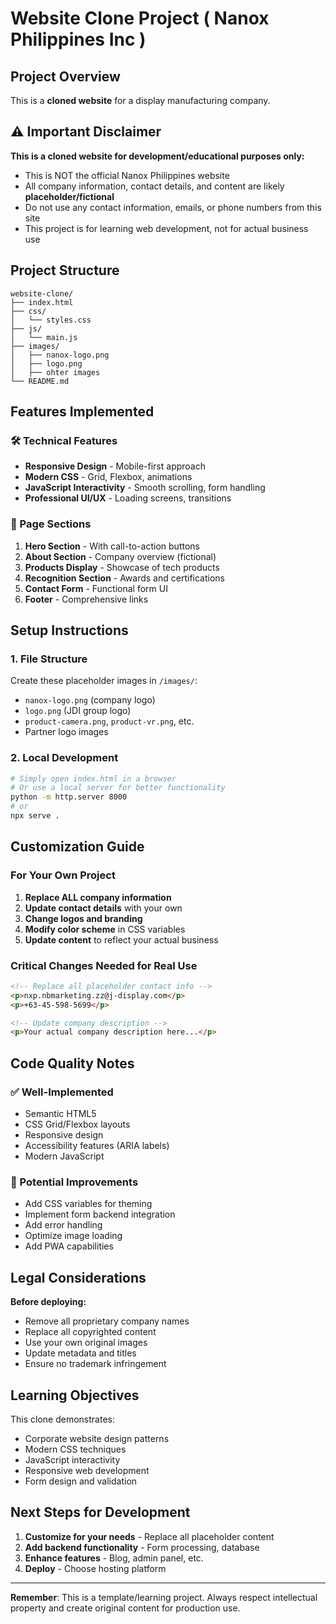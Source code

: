  # Website Clone Project ( Nanox Philippines Inc )

## Project Overview
This is a **cloned website** for a display manufacturing company. 
## ⚠️ Important Disclaimer
**This is a cloned website for development/educational purposes only:**
- This is NOT the official Nanox Philippines website
- All company information, contact details, and content are likely **placeholder/fictional**
- Do not use any contact information, emails, or phone numbers from this site
- This project is for learning web development, not for actual business use

## Project Structure
```
website-clone/
├── index.html
├── css/
│   └── styles.css
├── js/
│   └── main.js
├── images/          
│   ├── nanox-logo.png
│   ├── logo.png
│   ├── ohter images
└── README.md
```

## Features Implemented

### 🛠️ Technical Features
- **Responsive Design** - Mobile-first approach
- **Modern CSS** - Grid, Flexbox, animations
- **JavaScript Interactivity** - Smooth scrolling, form handling
- **Professional UI/UX** - Loading screens, transitions

### 📄 Page Sections
1. **Hero Section** - With call-to-action buttons
2. **About Section** - Company overview (fictional)
3. **Products Display** - Showcase of tech products
4. **Recognition Section** - Awards and certifications
5. **Contact Form** - Functional form UI
6. **Footer** - Comprehensive links

## Setup Instructions

### 1. File Structure
Create these placeholder images in `/images/`:
- `nanox-logo.png` (company logo)
- `logo.png` (JDI group logo)
- `product-camera.png`, `product-vr.png`, etc.
- Partner logo images

### 2. Local Development
```bash
# Simply open index.html in a browser
# Or use a local server for better functionality
python -m http.server 8000
# or
npx serve .
```

## Customization Guide

### For Your Own Project
1. **Replace ALL company information**
2. **Update contact details** with your own
3. **Change logos and branding**
4. **Modify color scheme** in CSS variables
5. **Update content** to reflect your actual business

### Critical Changes Needed for Real Use
```html
<!-- Replace all placeholder contact info -->
<p>nxp.nbmarketing.zz@j-display.com</p>
<p>+63-45-598-5699</p>

<!-- Update company description -->
<p>Your actual company description here...</p>
```

## Code Quality Notes

### ✅ Well-Implemented
- Semantic HTML5
- CSS Grid/Flexbox layouts
- Responsive design
- Accessibility features (ARIA labels)
- Modern JavaScript

### 🔧 Potential Improvements
- Add CSS variables for theming
- Implement form backend integration
- Add error handling
- Optimize image loading
- Add PWA capabilities

## Legal Considerations

**Before deploying:**
- Remove all proprietary company names
- Replace all copyrighted content
- Use your own original images
- Update metadata and titles
- Ensure no trademark infringement

## Learning Objectives

This clone demonstrates:
- Corporate website design patterns
- Modern CSS techniques
- JavaScript interactivity
- Responsive web development
- Form design and validation

## Next Steps for Development

1. **Customize for your needs** - Replace all placeholder content
2. **Add backend functionality** - Form processing, database
3. **Enhance features** - Blog, admin panel, etc.
4. **Deploy** - Choose hosting platform

---

**Remember**: This is a template/learning project. Always respect intellectual property and create original content for production use.
